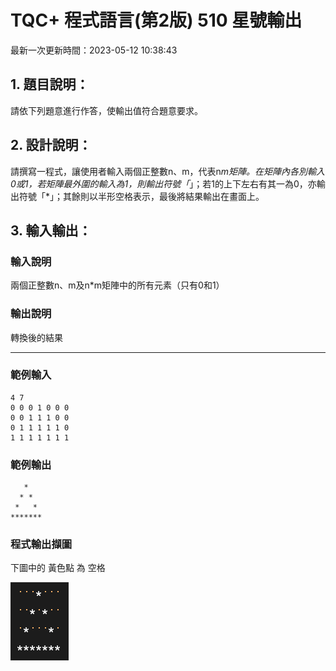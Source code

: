 # TQC+ 程式語言(第2版) 510 星號輸出
最新一次更新時間：2023-05-12 10:38:43

## 1. 題目說明：
請依下列題意進行作答，使輸出值符合題意要求。

## 2. 設計說明：
請撰寫一程式，讓使用者輸入兩個正整數n、m，代表n*m矩陣。在矩陣內各別輸入0或1，若矩陣最外圍的輸入為1，則輸出符號「*」；若1的上下左右有其一為0，亦輸出符號「*」；其餘則以半形空格表示，最後將結果輸出在畫面上。

## 3. 輸入輸出：
### 輸入說明
兩個正整數n、m及n*m矩陣中的所有元素（只有0和1）

### 輸出說明
轉換後的結果

---

### 範例輸入
```
4 7
0 0 0 1 0 0 0
0 0 1 1 1 0 0
0 1 1 1 1 1 0
1 1 1 1 1 1 1
```
### 範例輸出
```
   *   
  * *  
 *   * 
*******
```
### 程式輸出擷圖
下圖中的 黃色點 為 空格

![](PC2510-01.png)